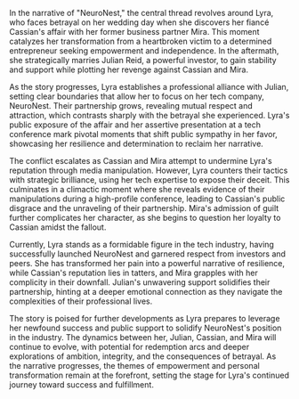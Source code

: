 In the narrative of "NeuroNest," the central thread revolves around Lyra, who faces betrayal on her wedding day when she discovers her fiancé Cassian's affair with her former business partner Mira. This moment catalyzes her transformation from a heartbroken victim to a determined entrepreneur seeking empowerment and independence. In the aftermath, she strategically marries Julian Reid, a powerful investor, to gain stability and support while plotting her revenge against Cassian and Mira.

As the story progresses, Lyra establishes a professional alliance with Julian, setting clear boundaries that allow her to focus on her tech company, NeuroNest. Their partnership grows, revealing mutual respect and attraction, which contrasts sharply with the betrayal she experienced. Lyra's public exposure of the affair and her assertive presentation at a tech conference mark pivotal moments that shift public sympathy in her favor, showcasing her resilience and determination to reclaim her narrative.

The conflict escalates as Cassian and Mira attempt to undermine Lyra's reputation through media manipulation. However, Lyra counters their tactics with strategic brilliance, using her tech expertise to expose their deceit. This culminates in a climactic moment where she reveals evidence of their manipulations during a high-profile conference, leading to Cassian's public disgrace and the unraveling of their partnership. Mira's admission of guilt further complicates her character, as she begins to question her loyalty to Cassian amidst the fallout.

Currently, Lyra stands as a formidable figure in the tech industry, having successfully launched NeuroNest and garnered respect from investors and peers. She has transformed her pain into a powerful narrative of resilience, while Cassian's reputation lies in tatters, and Mira grapples with her complicity in their downfall. Julian's unwavering support solidifies their partnership, hinting at a deeper emotional connection as they navigate the complexities of their professional lives.

The story is poised for further developments as Lyra prepares to leverage her newfound success and public support to solidify NeuroNest's position in the industry. The dynamics between her, Julian, Cassian, and Mira will continue to evolve, with potential for redemption arcs and deeper explorations of ambition, integrity, and the consequences of betrayal. As the narrative progresses, the themes of empowerment and personal transformation remain at the forefront, setting the stage for Lyra's continued journey toward success and fulfillment.